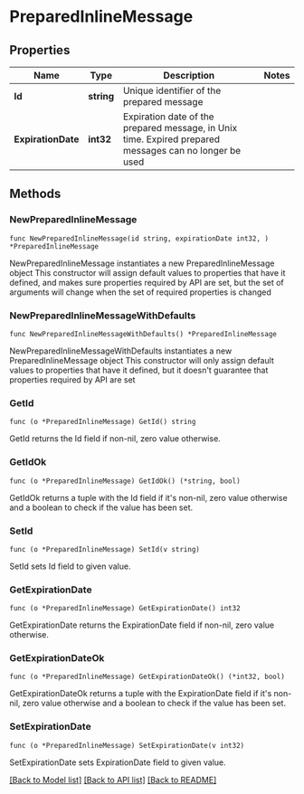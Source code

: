 # PreparedInlineMessage

## Properties

Name | Type | Description | Notes
------------ | ------------- | ------------- | -------------
**Id** | **string** | Unique identifier of the prepared message | 
**ExpirationDate** | **int32** | Expiration date of the prepared message, in Unix time. Expired prepared messages can no longer be used | 

## Methods

### NewPreparedInlineMessage

`func NewPreparedInlineMessage(id string, expirationDate int32, ) *PreparedInlineMessage`

NewPreparedInlineMessage instantiates a new PreparedInlineMessage object
This constructor will assign default values to properties that have it defined,
and makes sure properties required by API are set, but the set of arguments
will change when the set of required properties is changed

### NewPreparedInlineMessageWithDefaults

`func NewPreparedInlineMessageWithDefaults() *PreparedInlineMessage`

NewPreparedInlineMessageWithDefaults instantiates a new PreparedInlineMessage object
This constructor will only assign default values to properties that have it defined,
but it doesn't guarantee that properties required by API are set

### GetId

`func (o *PreparedInlineMessage) GetId() string`

GetId returns the Id field if non-nil, zero value otherwise.

### GetIdOk

`func (o *PreparedInlineMessage) GetIdOk() (*string, bool)`

GetIdOk returns a tuple with the Id field if it's non-nil, zero value otherwise
and a boolean to check if the value has been set.

### SetId

`func (o *PreparedInlineMessage) SetId(v string)`

SetId sets Id field to given value.


### GetExpirationDate

`func (o *PreparedInlineMessage) GetExpirationDate() int32`

GetExpirationDate returns the ExpirationDate field if non-nil, zero value otherwise.

### GetExpirationDateOk

`func (o *PreparedInlineMessage) GetExpirationDateOk() (*int32, bool)`

GetExpirationDateOk returns a tuple with the ExpirationDate field if it's non-nil, zero value otherwise
and a boolean to check if the value has been set.

### SetExpirationDate

`func (o *PreparedInlineMessage) SetExpirationDate(v int32)`

SetExpirationDate sets ExpirationDate field to given value.



[[Back to Model list]](../README.md#documentation-for-models) [[Back to API list]](../README.md#documentation-for-api-endpoints) [[Back to README]](../README.md)


